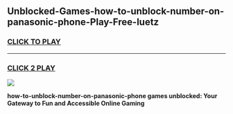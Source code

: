 
## Unblocked-Games-how-to-unblock-number-on-panasonic-phone-Play-Free-luetz
<h3>
<a href="https://premium76.site?title=how-to-unblock-number-on-panasonic-phone&ref=23A">CLICK TO PLAY</a></h3>
<hr>

<h3>
<a href="https://premium76.site?title=how-to-unblock-number-on-panasonic-phone&ref=23A">CLICK 2 PLAY</a>
  
</h3>

<a href="https://premium76.site?title=how-to-unblock-number-on-panasonic-phone&ref=23A"><img src="https://clearcache.store/games.png"></a>


**how-to-unblock-number-on-panasonic-phone games unblocked: Your Gateway to Fun and Accessible Online Gaming**
